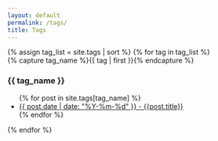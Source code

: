 ```yaml
---
layout: default
permalink: /tags/
title: Tags
---
```


<section class="content">
{% assign tag_list = site.tags | sort %}
{% for tag in tag_list %}
  <div class="tag-group" id="#{{ tag_name | slugize }}">
    {% capture tag_name %}{{ tag | first }}{% endcapture %}
    <h3>{{ tag_name }}</h3>
    <ul>
    {% for post in site.tags[tag_name] %}
    <li>
      <a href="{{ site.baseurl }}{{ post.url }}">{{ post.date | date: "%Y-%m-%d" }} - {{post.title}}</a>
    </li>
    {% endfor %}
    </ul>
  </div>
{% endfor %}
</section>